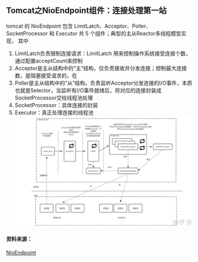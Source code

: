 


## Tomcat之NioEndpoint组件：连接处理第一站
tomcat 的 NioEndpoint 包含 LimitLatch、Acceptor、Poller、SocketProcessor 和 Executor 共 5 个组件；典型的主从Reactor多线程模型实现， 其中
1. LimitLatch负责限制连接请求：LimitLatch 用来控制操作系统接受连接个数，通过配置acceptCount来控制
2. Acceptor是主从结构中的“主”结构，仅负责接收并分发连接；控制最大连接数，是阻塞接受请求的，在
3. Poller是主从结构中的“从”结构，负责监听Acceptor分发连接的I/O事件，本质也就是Selector，当监听有I/O事件就绪后，将对应的连接封装成SocketProcessor交给线程池处理
4. SocketProcessor：具体连接的封装
5. Executor：真正处理连接的线程池
![avatar](../assets/img/tomcat/tomcat1.png)



#### 资料来源：
[NioEndpoint](https://zhuanlan.zhihu.com/p/404022207)
